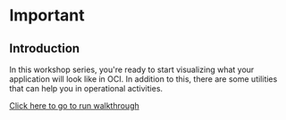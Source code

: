 # Important

## Introduction
In this workshop series, you're ready to start visualizing what your application will look like in OCI. In addition to this, there are some utilities that can help you in operational activities.

[Click here to go to run walkthrough](../../workshop/index.html?lab=lab-7-run)
